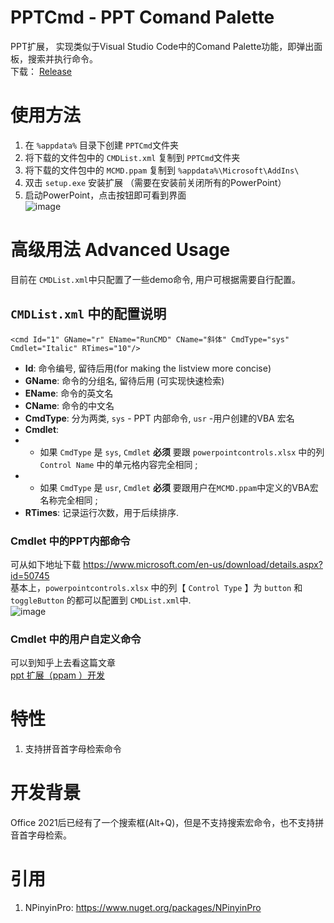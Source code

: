 # PPTCmd - PPT Comand Palette
PPT扩展， 实现类似于Visual Studio Code中的Comand Palette功能，即弹出面板，搜索并执行命令。  
下载： [Release](https://github.com/valuex/PPTCmd/releases)

# 使用方法
1. 在 `%appdata%` 目录下创建 `PPTCmd`文件夹  
2. 将下载的文件包中的 `CMDList.xml` 复制到 `PPTCmd`文件夹
3. 将下载的文件包中的 `MCMD.ppam` 复制到 `%appdata%\Microsoft\AddIns\` 
4. 双击 `setup.exe` 安装扩展 （需要在安装前关闭所有的PowerPoint）
5. 启动PowerPoint，点击按钮即可看到界面  
  ![image](https://github.com/user-attachments/assets/6f8990cf-6e6f-4c21-9543-e9250be5693a)


# 高级用法 Advanced Usage
目前在 `CMDList.xml`中只配置了一些demo命令, 用户可根据需要自行配置。

##  `CMDList.xml` 中的配置说明
`<cmd Id="1" GName="r" EName="RunCMD" CName="斜体" CmdType="sys" Cmdlet="Italic" RTimes="10"/>`
- **Id**: 命令编号, 留待后用(for making the listview more concise)
- **GName**: 命令的分组名, 留待后用 (可实现快速检索)
- **EName**: 命令的英文名
- **CName**: 命令的中文名
- **CmdType**: 分为两类, `sys` - PPT 内部命令, `usr` -用户创建的VBA 宏名  
- **Cmdlet**:
- - 如果 `CmdType` 是 `sys`,  `Cmdlet` **必须** 要跟 `powerpointcontrols.xlsx` 中的列 `Control Name` 中的单元格内容完全相同 ;
- - 如果 `CmdType` 是 `usr`,  `Cmdlet` **必须** 要跟用户在`MCMD.ppam`中定义的VBA宏名称完全相同 ;
- **RTimes**: 记录运行次数，用于后续排序.
### **Cmdlet** 中的PPT内部命令
可从如下地址下载 
https://www.microsoft.com/en-us/download/details.aspx?id=50745  
基本上，`powerpointcontrols.xlsx` 中的列【 `Control Type` 】为 `button` 和 `toggleButton` 的都可以配置到 `CMDList.xml`中.   
![image](https://github.com/user-attachments/assets/b39d4801-a22a-44c0-8219-a6b23b12a773)
### **Cmdlet** 中的用户自定义命令
可以到知乎上去看这篇文章  
[ppt 扩展（ppam ）开发](https://zhuanlan.zhihu.com/p/711155305)
# 特性
1. 支持拼音首字母检索命令
# 开发背景
Office 2021后已经有了一个搜索框(Alt+Q)，但是不支持搜索宏命令，也不支持拼音首字母检索。
# 引用
1. NPinyinPro: https://www.nuget.org/packages/NPinyinPro
